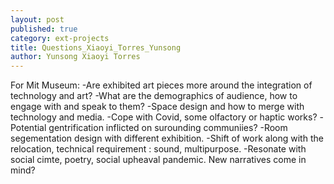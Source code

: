```yaml
---
layout: post
published: true
category: ext-projects
title: Questions_Xiaoyi_Torres_Yunsong
author: Yunsong Xiaoyi Torres
---
```

For Mit Museum: 
-Are exhibited art pieces more around the integration of technology and art?
-What are the demographics of audience, how to engage with and speak to them?
-Space design and how to merge with technology and media.
-Cope with Covid, some olfactory or haptic works?
-Potential gentrification inflicted on surounding communiies?
-Room segementation design with different exhibition.
-Shift of work along with the relocation, technical requirement : sound, multipurpose.
-Resonate with social cimte, poetry, social upheaval pandemic. New narratives come in mind?
